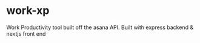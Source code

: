 # work-xp
Work Productivity tool built off the asana API. Built with express backend &amp; nextjs front end
